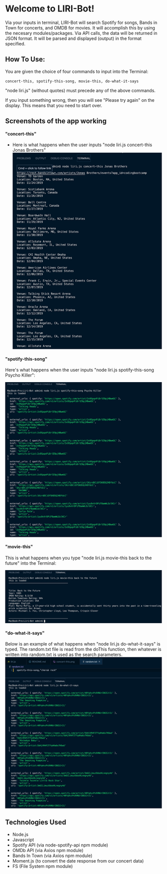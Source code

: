 # Welcome to LIRI-Bot!

Via your inputs in terminal, LIRI-Bot will search Spotify for songs, Bands in Town for concerts, and OMDB for movies.
It will accomplish this by using the necesary modules/packages.
Via API calls, the data will be returned in JSON format. It will be parsed and displayed (output) in the format specified.

## How To Use:

You are given the choice of four commands to input into the Terminal:

```
concert-this, spotify-this-song, movie-this, do-what-it-says
```

"node liri.js" (without quotes) must precede any of the above commands.

If you input something wrong, then you will see "Please try again" on the display. This means that you need to start over.

## Screenshots of the app working

#### **"concert-this"**

- Here is what happens when the user inputs "node liri.js concert-this Jonas Brothers"
  ![concert-this](./images/concert-this.png)

#### **"spotify-this-song"**

Here's what happens when the user inputs "node liri.js spotify-this-song Psycho Killer":

![spotify-this-song](./images/Spotify.png)

#### **"movie-this"**

This is what happens when you type "node liri.js movie-this back to the future" into the Terminal:

![movie-this](./images/movie-this.png)

#### **"do-what-it-says"**

Below is an example of what happens when "node liri.js do-what-it-says" is typed. The random.txt file is read from the doThis function, then whatever is written into random.txt is used as the search parameters.
![do-what-it-says](./images/do-what.png)

## Technologies Used

- Node.js
- Javascript
- Spotify API (via node-spotify-api npm module)
- OMDb API (via Axios npm module)
- Bands In Town (via Axios npm module)
- Moment.js (to convert the date response from our concert data)
- FS (File System npm module)

